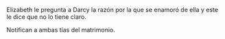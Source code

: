 Elizabeth le pregunta a Darcy la razón por la que se enamoró de ella y este le dice que no lo tiene claro.

Notifican a ambas tías del matrimonio.

